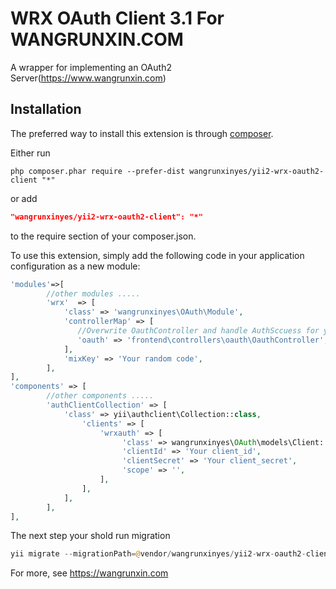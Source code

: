 WRX OAuth Client 3.1 For WANGRUNXIN.COM
==================

A wrapper for implementing an OAuth2 Server(https://www.wangrunxin.com)

Installation
------------

The preferred way to install this extension is through [composer](http://getcomposer.org/download/).

Either run

```
php composer.phar require --prefer-dist wangrunxinyes/yii2-wrx-oauth2-client "*"
```

or add

```json
"wangrunxinyes/yii2-wrx-oauth2-client": "*"
```

to the require section of your composer.json.

To use this extension,  simply add the following code in your application configuration as a new module:

```php
'modules'=>[
        //other modules .....
        'wrx'  => [
            'class' => 'wangrunxinyes\OAuth\Module',
			'controllerMap' => [
			   //Overwrite OauthController and handle AuthSccuess for your own project.
			   'oauth' => 'frontend\controllers\oauth\OauthController',
			],
			'mixKey' => 'Your random code',
		],
],
'components' => [ 
        //other components .....
        'authClientCollection' => [
            'class' => yii\authclient\Collection::class,
                'clients' => [
                    'wrxauth' => [
                         'class' => wangrunxinyes\OAuth\models\Client::class,
                         'clientId' => 'Your client_id',
                         'clientSecret' => 'Your client_secret',
                         'scope' => '',
                    ],
                ],
            ],
        ],
],
```

The next step your shold run migration

```php
yii migrate --migrationPath=@vendor/wangrunxinyes/yii2-wrx-oauth2-client/migrations
```

For more, see https://wangrunxin.com